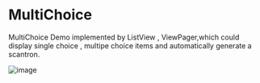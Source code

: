 # MultiChoice
MultiChoice Demo implemented by ListView , ViewPager,which could display single choice , multipe choice items 
and automatically generate a scantron. 

![image](https://github.com/wildcreek/MultiChoice/blob/master/demo.gif )   
